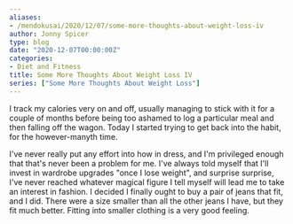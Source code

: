 ```yaml
---
aliases:
- /mendokusai/2020/12/07/some-more-thoughts-about-weight-loss-iv
author: Jonny Spicer
type: blog
date: "2020-12-07T00:00:00Z"
categories:
- Diet and Fitness
title: Some More Thoughts About Weight Loss IV
series: ["Some More Thoughts About Weight Loss"]
---
```

I track my calories very on and off, usually managing to stick with it for a couple of months before being too ashamed to log a particular meal and then falling off the wagon. Today
I started trying to get back into the habit, for the however-manyth time.

I've never really put any effort into how in dress, and I'm privileged enough that that's never been a problem for me. I've always told myself that I'll invest in wardrobe upgrades
"once I lose weight", and surprise surprise, I've never reached whatever magical figure I tell myself will lead me to take an interest in fashion. I decided I finally ought to buy a
pair of jeans that fit, and I did. There were a size smaller than all the other jeans I have, but they fit much better. Fitting into smaller clothing is a very good feeling.

